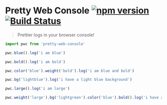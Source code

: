 # Pretty Web Console [![npm version](https://badge.fury.io/js/pretty-web-console.svg)](https://badge.fury.io/js/pretty-web-console) [![Build Status](https://travis-ci.org/bbmoz/pretty-web-console.svg)](https://travis-ci.org/bbmoz/pretty-web-console)

> Prettier logs in your browser console!

```javascript
import pwc from 'pretty-web-console'

pwc.blue().log('i am blue')

pwc.bold().log('i am bold')

pwc.color('blue').weight('bold').log('i am blue and bold')

pwc.bg('lightblue').log('i have a light blue background')

pwc.large().log('i am large')

pwc.weight('large').bg('lightgreen').color('blue').bold().log('i have a light green background, and i am large and blue')
```
